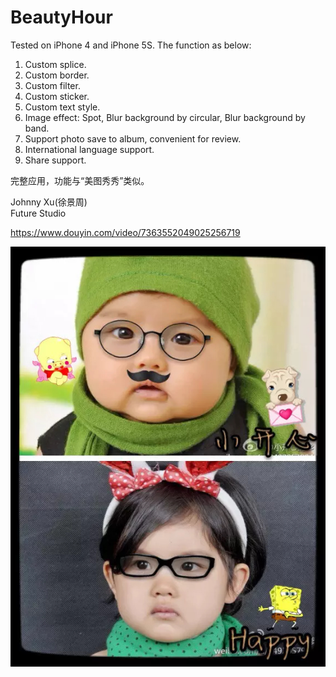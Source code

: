 # BeautyHour
  
Tested on iPhone 4 and iPhone 5S. The function as below:  
1.	Custom splice.  
2.  Custom border.  
3.  Custom filter.   
4.  Custom sticker.  
5.  Custom text style.  
6.  Image effect: Spot, Blur background by circular, Blur background by band.  
7.  Support photo save to album, convenient for review.  
8.  International language support.  
9.  Share support.  

完整应用，功能与“美图秀秀”类似。   
 
Johnny Xu(徐景周)  
Future Studio

https://www.douyin.com/video/7363552049025256719  

![Demo](https://github.com/xujingzhou/BeautyHour/blob/master/IMG_0180.JPG)  
